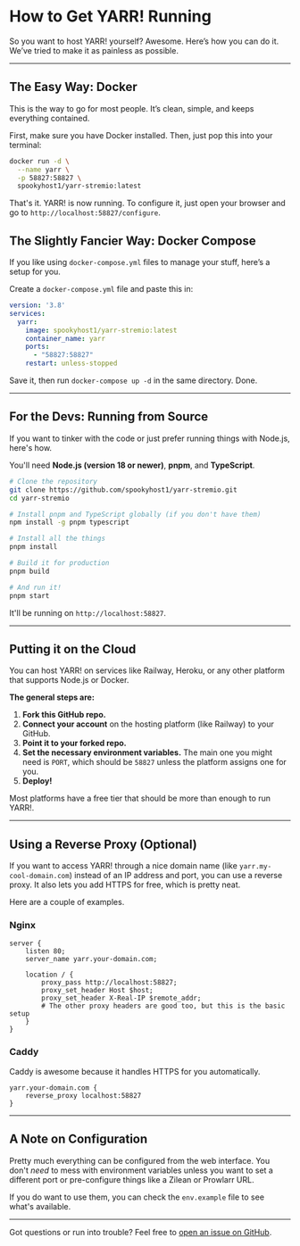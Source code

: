 # How to Get YARR! Running

So you want to host YARR! yourself? Awesome. Here’s how you can do it. We’ve tried to make it as painless as possible.

---

## The Easy Way: Docker

This is the way to go for most people. It’s clean, simple, and keeps everything contained.

First, make sure you have Docker installed. Then, just pop this into your terminal:

```bash
docker run -d \
  --name yarr \
  -p 58827:58827 \
  spookyhost1/yarr-stremio:latest
```

That's it. YARR! is now running. To configure it, just open your browser and go to `http://localhost:58827/configure`.

## The Slightly Fancier Way: Docker Compose

If you like using `docker-compose.yml` files to manage your stuff, here’s a setup for you.

Create a `docker-compose.yml` file and paste this in:

```yaml
version: '3.8'
services:
  yarr:
    image: spookyhost1/yarr-stremio:latest
    container_name: yarr
    ports:
      - "58827:58827"
    restart: unless-stopped
```

Save it, then run `docker-compose up -d` in the same directory. Done.

---

## For the Devs: Running from Source

If you want to tinker with the code or just prefer running things with Node.js, here's how.

You'll need **Node.js (version 18 or newer)**, **pnpm**, and **TypeScript**.

```bash
# Clone the repository
git clone https://github.com/spookyhost1/yarr-stremio.git
cd yarr-stremio

# Install pnpm and TypeScript globally (if you don't have them)
npm install -g pnpm typescript

# Install all the things
pnpm install

# Build it for production
pnpm build

# And run it!
pnpm start
```

It'll be running on `http://localhost:58827`.

---

## Putting it on the Cloud

You can host YARR! on services like Railway, Heroku, or any other platform that supports Node.js or Docker.

**The general steps are:**

1.  **Fork this GitHub repo.**
2.  **Connect your account** on the hosting platform (like Railway) to your GitHub.
3.  **Point it to your forked repo.**
4.  **Set the necessary environment variables.** The main one you might need is `PORT`, which should be `58827` unless the platform assigns one for you.
5.  **Deploy!**

Most platforms have a free tier that should be more than enough to run YARR!.

---

## Using a Reverse Proxy (Optional)

If you want to access YARR! through a nice domain name (like `yarr.my-cool-domain.com`) instead of an IP address and port, you can use a reverse proxy. It also lets you add HTTPS for free, which is pretty neat.

Here are a couple of examples.

### Nginx

```nginx
server {
    listen 80;
    server_name yarr.your-domain.com;

    location / {
        proxy_pass http://localhost:58827;
        proxy_set_header Host $host;
        proxy_set_header X-Real-IP $remote_addr;
        # The other proxy headers are good too, but this is the basic setup
    }
}
```

### Caddy

Caddy is awesome because it handles HTTPS for you automatically.

```
yarr.your-domain.com {
    reverse_proxy localhost:58827
}
```

---

## A Note on Configuration

Pretty much everything can be configured from the web interface. You don't *need* to mess with environment variables unless you want to set a different port or pre-configure things like a Zilean or Prowlarr URL.

If you do want to use them, you can check the `env.example` file to see what's available.

---

Got questions or run into trouble? Feel free to [open an issue on GitHub](https://github.com/spookyhost1/yarr-stremio/issues).

